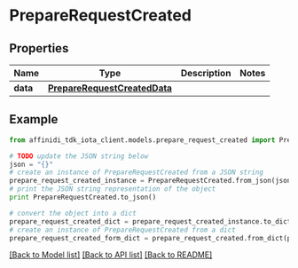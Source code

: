 # PrepareRequestCreated

## Properties

| Name     | Type                                                          | Description | Notes |
| -------- | ------------------------------------------------------------- | ----------- | ----- |
| **data** | [**PrepareRequestCreatedData**](PrepareRequestCreatedData.md) |             |

## Example

```python
from affinidi_tdk_iota_client.models.prepare_request_created import PrepareRequestCreated

# TODO update the JSON string below
json = "{}"
# create an instance of PrepareRequestCreated from a JSON string
prepare_request_created_instance = PrepareRequestCreated.from_json(json)
# print the JSON string representation of the object
print PrepareRequestCreated.to_json()

# convert the object into a dict
prepare_request_created_dict = prepare_request_created_instance.to_dict()
# create an instance of PrepareRequestCreated from a dict
prepare_request_created_form_dict = prepare_request_created.from_dict(prepare_request_created_dict)
```

[[Back to Model list]](../README.md#documentation-for-models) [[Back to API list]](../README.md#documentation-for-api-endpoints) [[Back to README]](../README.md)
